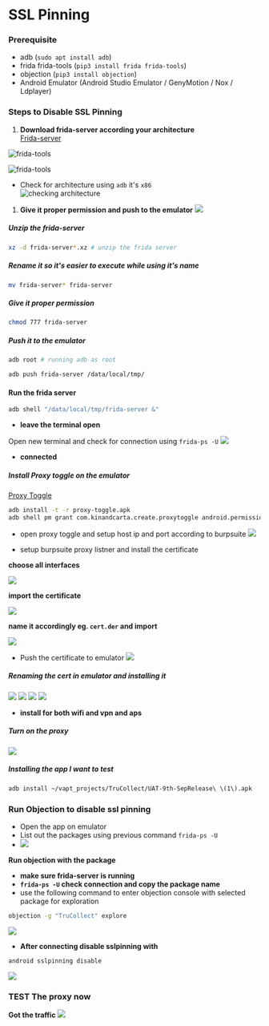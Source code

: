 # SSL Pinning 

### Prerequisite 
- adb (`sudo apt install adb`)
- frida frida-tools (`pip3 install frida frida-tools`)
- objection (`pip3 install objection`)
- Android Emulator (Android Studio Emulator / GenyMotion / Nox / Ldplayer)

### Steps to Disable SSL Pinning 

1. **Download frida-server according your architecture**\
[Frida-server](https://github.com/frida/frida/releases/tag/16.6.6)

![frida-tools](screenshots/Screenshot%202025-02-15%20001145.png)

![frida-tools](screenshots/Screenshot%202025-02-15%20001154.png)

- Check for architecture using `adb` it's `x86`\
![checking architecture](screenshots/Screenshot%202025-02-15%20001604.png)

1. **Give it proper permission and push to the emulator**
![](screenshots/Screenshot%202025-02-15%20002419.png)

##### Unzip the frida-server
```bash
xz -d frida-server*.xz # unzip the frida server
```
##### Rename it so it's easier to execute while using it's name
```bash
mv frida-server* frida-server
```

##### Give it proper permission
```bash
chmod 777 frida-server
```

##### Push it to the emulator 
```bash
adb root # running adb as root
```
```bash
adb push frida-server /data/local/tmp/
```
#### Run the frida server
```bash
adb shell "/data/local/tmp/frida-server &"
```
 - **leave the terminal open**

Open new terminal and check for connection using `frida-ps -U`
![](screenshots/Screenshot%202025-02-15%20003521.png)
 - **connected**


##### Install Proxy toggle on the emulator
[Proxy Toggle](https://github.com/theappbusiness/android-proxy-toggle)

```bash
adb install -t -r proxy-toggle.apk
adb shell pm grant com.kinandcarta.create.proxytoggle android.permission.WRITE_SECURE_SETTINGS
```

- open proxy toggle and setup host ip and port according to burpsuite
![](screenshots/Screenshot%202025-02-15%20004637.png)

- setup burpsuite proxy listner and install the certificate

**choose all interfaces**

![](screenshots/Screenshot%202025-02-15%20004845.png)

**import the certificate**

![](screenshots/Screenshot%202025-02-15%20004913.png)

**name it accordingly eg. `cert.der` and import**

![](screenshots/Screenshot%202025-02-15%20004943.png)

- Push the certificate to emulator 
![](screenshots/Screenshot%202025-02-15%20005026.png)

##### Renaming the cert in emulator and installing it
![](screenshots/Screenshot%202025-02-15%20005419.png)
![](screenshots/Screenshot%202025-02-15%20005509.png)
![](screenshots/Screenshot%202025-02-15%20005526.png)
![](screenshots/Screenshot%202025-02-15%20005648.png)
- **install for both wifi and vpn and aps**

##### Turn on the proxy 
![](screenshots/Screenshot%202025-02-15%20010056.png)

##### Installing the app I want to test 
```bash
adb install ~/vapt_projects/TruCollect/UAT-9th-SepRelease\ \(1\).apk 
```

### Run Objection to disable ssl pinning
- Open the app on emulator
- List out the packages using previous command `frida-ps -U`
- ![](screenshots/Screenshot%202025-02-15%20004409.png)

**Run objection with the package**
- **make sure frida-server is running**
- **`frida-ps -U` check connection and copy the package name**
- use the following command to enter objection console with selected package for exploration
```bash
objection -g "TruCollect" explore
```
![](screenshots/Screenshot%202025-02-15%20010240.png)

- **After connecting disable sslpinning with**
```bash
android sslpinning disable
```
![](screenshots/Screenshot%202025-02-15%20010536.png)


### TEST The proxy now 
**Got the traffic**
![](screenshots/Screenshot%202025-02-15%20010721.png)
